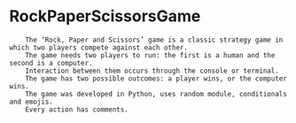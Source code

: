 # RockPaperScissorsGame
        The ‘Rock, Paper and Scissors’ game is a classic strategy game in which two players compete against each other.
        The game needs two players to run: the first is a human and the second is a computer.
        Interaction between them occurs through the console or terminal.
        The game has two possible outcomes: a player wins, or the computer wins.
        The game was developed in Python, uses random module, conditionals and emojis.
        Every action has comments.


